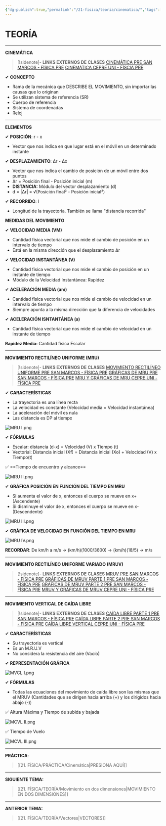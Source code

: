 ```yaml
---
{"dg-publish":true,"permalink":"/21-fisica/teoria/cinematica/","tags":["Física","Teoría","Incompleto"]}
---
```


# TEORÍA
---
**CINEMÁTICA**

>[!sidenote]- **LINKS EXTERNOS DE CLASES** 
>[CINEMÁTICA PRE SAN MARCOS - FÍSICA PRE](https://youtu.be/JuEAVAXxHkc?si=HURXDvMfkxGX3f3I)
>[CINEMÁTICA CEPRE UNI - FÍSCIA PRE](https://youtu.be/dqGrPnYqzTk?si=qlCWWql8z1OXITkM)

✔ **CONCEPTO**
- Rama de la mecánica que DESCRIBE EL MOVIMIENTO, sin importar las causas que lo originan
- Se utilizan sistema de referencia (SR)
- Cuerpo de referencia
- Sistema de coordenadas
- Reloj

---
**ELEMENTOS**

✔ **POSICIÓN**: r - x
- Vector que nos indica en que lugar está en el móvil en un determinado instante

✔ **DESPLAZAMIENTO**: ∆r - ∆x
- Vector que nos indica el cambio de posición de un móvil entre dos puntos
- ∆r = Posición final - Posición inicial (m)
- **DISTANCIA:** Módulo del vector desplazamiento (d)
- d = |∆r| = √(Posición final² - Posición inicial²)

✔ **RECORRIDO**: l
- Longitud de la trayectoria. También se llama "distancia recorrida"

**MEDIDAS DEL MOVIMIENTO**

✔ **VELOCIDAD MEDIA (VM)**
- Cantidad física vectorial que nos mide el cambio de posición en un intervalo de tiempo
- Está en la misma dirección que el desplazamiento ∆r

✔ **VELOCIDAD INSTANTÁNEA (V)**
- Cantidad física vectorial que nos mide el cambio de posición en un instante de tiempo
- Módulo de la Velocidad Instantánea: Rapidez

✔ **ACELERACIÓN MEDIA (am)**
- Cantidad física vectorial que nos mide el cambio de velocidad en un intervalo de tiempo
- Siempre apunta a la misma dirección que la diferencia de velocidades

✔ **ACELERACIÓN ISNTANTÁNEA (a)**
- Cantidad física vectorial que nos mide el cambio de velocidad en un instante de tiempo

**Rapidez Media:** Cantidad física Escalar

---
**MOVIMIENTO RECTILÍNEO UNIFORME (MRU)**

>[!sidenote]- **LINKS EXTERNOS DE CLASES**
>[MOVIMIENTO RECTILÍNEO UNIFORME PRE SAN MARCOS - FÍSICA PRE](https://youtu.be/D4Wj2KeBQ3I?si=rfa_RiksGBYi7Eh9)
>[GRÁFICAS DE MRU PRE SAN MARCOS - FÍSICA PRE](https://youtu.be/83VTMA8lvps?si=domY-EGBEKFu2-A2)
>[MRU Y GRÁFICAS DE MRU CEPRE UNI - FÍSICA PRE](https://youtu.be/g6HUTAIuS7A?si=OzQMo4sHdppceh7c)

✔ **CARACTERÍSTICAS**
- La trayectoria es una línea recta
- La velocidad es constante (Velocidad media = Velocidad instantánea)
- La aceleración del móvil es nula
- Las distancia es DP al tiempo

![MRU I.png](/img/user/1.%20ELEMENTOS%20GR%C3%81FICOS/MRU%20I.png)

✔ **FÓRMULAS**
- Escalar: distancia (d-x) = Velocidad (V) x Tiempo (t) 
- Vectorial: Distancia inicial (Xf) = Distancia inicial (Xo) + Velocidad (V) x Tiempo(t)

✅ ==Tiempo de encuentro y alcance==

![MRU II.png](/img/user/1.%20ELEMENTOS%20GR%C3%81FICOS/MRU%20II.png)

✔ **GRÁFICA POSICIÓN EN FUNCIÓN DEL TIEMPO EN MRU**

- Si aumenta el valor de x, entonces el cuerpo se mueve en x+ (Ascendente)
- Si disminuye el valor de x, entonces el cuerpo se mueve en x- (Descendente)

![MRU III.png](/img/user/1.%20ELEMENTOS%20GR%C3%81FICOS/MRU%20III.png)

✔ **GRÁFICA DE VELOCIDAD EN FUNCIÓN DEL TIEMPO EN MRU**

![MRU IV.png](/img/user/1.%20ELEMENTOS%20GR%C3%81FICOS/MRU%20IV.png)

**RECORDAR**:
De km/h a m/s → (km/h)(1000/3600) → (km/h)(18/5) → m/s

---
**MOVIMIENTO RECTILÍNEO UNIFORME VARIADO (MRUV)**

>[!sidenote]- **LINKS EXTERNOS DE CLASES**
>[MRUV PRE SAN MARCOS - FÍSICA PRE](https://youtu.be/HDRvW3BgyuM?si=Mh2BvPmLIs5Bj3pq)
>[GRÁFICAS DE MRUV PARTE 1 PRE SAN MARCOS - FÍSICA PRE](https://youtu.be/jKqo86F1s8s?si=P9GNPWx3aZvLuEKH)
>[GRÁFICAS DE MRUV PARTE 2 PRE SAN MARCOS - FÍSICA PRE](https://youtu.be/XK185ojLMPI?si=xUKPEPxvuCjLdxVc)
>[MRUV Y GRÁFICAS DE MRUV CEPRE UNI - FÍSICA PRE](https://youtu.be/sOKiRMNdnK4?si=rHdgWjH9gv19_KVg)

---
**MOVIMIENTO VERTICAL DE CAÍDA LIBRE**

>[!sidenote]- **LINKS EXTERNOS DE CLASES**
>[CAÍDA LIBRE PARTE 1 PRE SAN MARCOS - FÍSICA PRE](https://youtu.be/7FrReyi5E0U?si=JMUQT7_8TUS8XR6C)
>[CAÍDA LIBRE PARTE 2 PRE SAN MARCOS - FÍSICA PRE](https://youtu.be/LxrJw1nuBh4?si=c1xv3PNOMoBEU7Z4)
>[CAÍDA LIBRE VERTICAL CEPRE UNI - FÍSICA PRE](https://youtu.be/q3P5gzTABHs?si=FGDv_Z_VHAYmjgzq)

✔ **CARACTERÍSTICAS**
- Su trayectoria es vertical
- Es un M.R.U.V
- No considera la resistencia del aire (Vacío)

✔ **REPRESENTACIÓN GRÁFICA**

![MVCL I.png](/img/user/1.%20ELEMENTOS%20GR%C3%81FICOS/MVCL%20I.png)

✔ **FÓRMULAS**
- Todas las ecuaciones del movimiento de caída libre son las mismas que el MRUV (Cantidades que se dirigen hacia arriba (+) y los dirigidos hacia abajo (-))

✅ Altura Máxima y  Tiempo de subida y bajada

![MCVL II.png](/img/user/1.%20ELEMENTOS%20GR%C3%81FICOS/MCVL%20II.png)

✅ Tiempo de Vuelo

![MCVL III.png](/img/user/1.%20ELEMENTOS%20GR%C3%81FICOS/MCVL%20III.png)


---
**PRÁCTICA**:
>[[21. FÍSICA/PRÁCTICA/Cinemática\|PRESIONA AQUÍ]]

---
**SIGUIENTE TEMA:**
>[[21. FÍSICA/TEORÍA/Movimiento en dos dimensiones\|MOVIMIENTO EN DOS DIMENSIONES]]

---
**ANTERIOR TEMA:** 
>[[21. FÍSICA/TEORÍA/Vectores\|VECTORES]]
